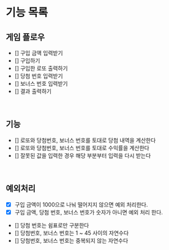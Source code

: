 # 기능 목록

## 게임 플로우

- [] 구입 금액 입력받기
- [] 구입하기
- [] 구입한 로또 출력하기
- [] 당첨 번호 입력받기
- [] 보너스 번호 입력받기
- [] 결과 출력하기

<br/>

## 기능

- [] 로또와 당첨번호, 보너스 번호를 토대로 당첨 내역을 계산한다
- [] 로또와 당첨번호, 보너스 번호를 토대로 수익률을 계산한다
- [] 잘못된 값을 입력한 경우 해당 부분부터 입력을 다시 받는다

<br/>

## 예외처리

- [x] 구입 금액이 1000으로 나눠 떨어지지 않으면 예외 처리한다.
- [x] 구입 금액, 당첨 번호, 보너스 번호가 숫자가 아니면 예외 처리 한다.
- [] 당첨 번호는 쉼표로만 구분한다
- [] 당첨번호, 보너스 번호는 1 ~ 45 사이의 자연수다
- [] 당첨번호, 보너스 번호는 중복되지 않는 자연수다

<br/>
